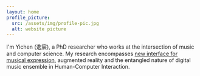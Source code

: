 ```yaml
---
layout: home
profile_picture:
  src: /assets/img/profile-pic.jpg
  alt: website picture
---
```


I'm Yichen (逸宸), a PhD researcher who works at the intersection of music and computer science. 
My research encompasses [new interface for musical expression](https://www.nime.org), augmented reality and the entangled nature of digital music ensemble in Human-Computer Interaction. 

